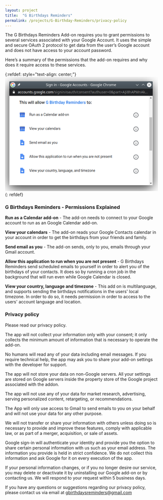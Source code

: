 ```yaml
---
layout: project
title:  "G Birthdays Reminders"
permalink: /projects/G-Birthday-Reminders/privacy-policy
---
```


The G Birthdays Reminders Add-on requires you to grant permissions to several services associated with your Google Account. It uses the simple and secure OAuth 2 protocol to get data from the user’s Google account and does not have access to your account password.

Here’s a summary of the permissions that the add-on requires and why does it require access to these services.

{:refdef: style="text-align: center;"}
![image](/assets/images/permissions.png)
{: refdef}

### G Birthdays Reminders - Permissions Explained

**Run as a Calendar add-on** - The add-on needs to connect to your Google account to run as an Google Calendar add-on.

**View your calendars** - The add-on reads your Google Contacts calendar in your account in order to get the birthdays from your friends and family. 

**Send email as you** - The add-on sends, only to you, emails through your Gmail account.

**Allow this application to run when you are not present** - G Birthdays Reminders send scheduled emails to yourself in order to alert you of the birthdays of your contacts. It does so by running a cron job in the background that will run even while Google Calendar is closed.

**View your country, language and timezone** - This add on is multilanguage, and supports sending the birthdays notifications in the users' local timezone. In order to do so, it needs permission in order to access to the users' account language and location.

### Privacy policy

Please read our privacy policy.

The app will not collect your information only with your consent; it only collects the minimum amount of information that is necessary to operate the add-on.

No humans will read any of your data including email messages. If you require technical help, the app may ask you to share your add-on settings with the developer for support.

The app will not store your data on non-Google servers. All your settings are stored on Google servers inside the property store of the Google project associated with the addon.

The app will not use any of your data for market research, advertising, serving personalized content, retargeting, or recommendations.

The App will only use access to Gmail to send emails to you on your behalf and will not use your data for any other purpose.

We will not transfer or share your information with others unless doing so is necessary to provide and improve these features, comply with applicable law, or as part of a merger, acquisition, or sale of assets.

Google sign-in will authenticate your identity and provide you the option to share certain personal information with us such as your email address. The information you provide is held in strict confidence. We do not collect this information and ask Google for it on every execution of the app.

If your personal information changes, or if you no longer desire our service, you may delete or deactivate it by uninstalling our Google add-on or by contacting us. We will respond to your request within 5 business days.

If you have any questions or suggestions regarding our privacy policy, please contact us via email at gbirthdaysreminders@gmail.com